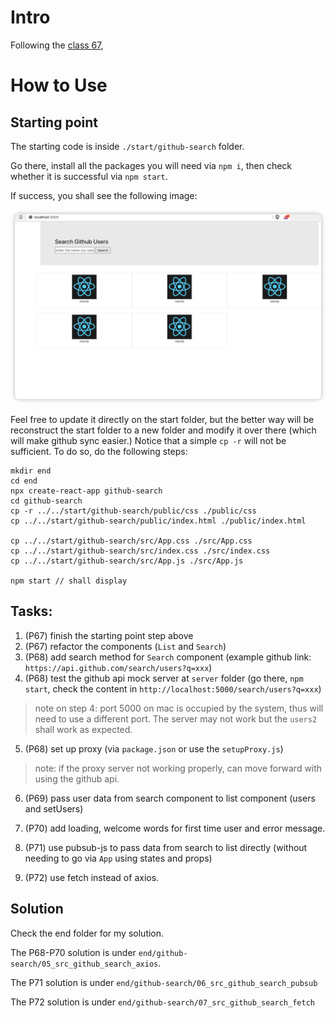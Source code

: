 # Intro

Following the [class 67](https://www.bilibili.com/video/BV1wy4y1D7JT/?p=67&vd_source=8db9aed6fce93c76e5e70916df97c4be),

# How to Use

## Starting point

The starting code is inside `./start/github-search` folder.

Go there, install all the packages you will need via `npm i`, then check whether it is successful via `npm start`.

If success, you shall see the following image:

![start-image](./start-image.png)

Feel free to update it directly on the start folder, but the better way will be reconstruct the start folder to a new folder and modify it over there (which will make github sync easier.) Notice that a simple `cp -r` will not be sufficient. To do so, do the following steps:

```
mkdir end
cd end
npx create-react-app github-search
cd github-search
cp -r ../../start/github-search/public/css ./public/css
cp ../../start/github-search/public/index.html ./public/index.html

cp ../../start/github-search/src/App.css ./src/App.css
cp ../../start/github-search/src/index.css ./src/index.css
cp ../../start/github-search/src/App.js ./src/App.js

npm start // shall display
```

## Tasks:

1. (P67) finish the starting point step above
2. (P67) refactor the components (`List` and `Search`)
3. (P68) add search method for `Search` component (example github link: `https://api.github.com/search/users?q=xxx`)
4. (P68) test the github api mock server at `server` folder (go there, `npm start`, check the content in `http://localhost:5000/search/users?q=xxx`)

> note on step 4: port 5000 on mac is occupied by the system, thus will need to use a different port. The server may not work but the `users2` shall work as expected.

5. (P68) set up proxy (via `package.json` or use the `setupProxy.js`)

> note: if the proxy server not working properly, can move forward with using the github api.

6. (P69) pass user data from search component to list component (users and setUsers)

7. (P70) add loading, welcome words for first time user and error message.

8. (P71) use pubsub-js to pass data from search to list directly (without needing to go via `App` using states and props)

9. (P72) use fetch instead of axios.

## Solution

Check the end folder for my solution.

The P68-P70 solution is under `end/github-search/05_src_github_search_axios`.

The P71 solution is under `end/github-search/06_src_github_search_pubsub`

The P72 solution is under `end/github-search/07_src_github_search_fetch`
